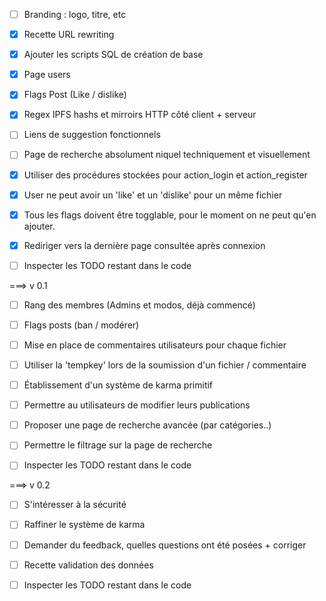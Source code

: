 * [ ] Branding : logo, titre, etc
* [x] Recette URL rewriting
* [x] Ajouter les scripts SQL de création de base
* [x] Page users
* [x] Flags Post (Like / dislike)
* [x] Regex IPFS hashs et mirroirs HTTP côté client + serveur
* [ ] Liens de suggestion fonctionnels
* [ ] Page de recherche absolument niquel techniquement et visuellement
* [x] Utiliser des procédures stockées pour action_login et action_register
* [x] User ne peut avoir un 'like' et un 'dislike' pour un même fichier
* [x] Tous les flags doivent être togglable, pour le moment on ne peut qu'en ajouter.
* [x] Rediriger vers la dernière page consultée après connexion

* [ ] Inspecter les TODO restant dans le code


===> v 0.1

* [ ] Rang des membres (Admins et modos, déjà commencé)
* [ ] Flags posts (ban / modérer)
* [ ] Mise en place de commentaires utilisateurs pour chaque fichier
* [ ] Utiliser la 'tempkey' lors de la soumission d'un fichier / commentaire
* [ ] Établissement d'un système de karma primitif
* [ ] Permettre au utilisateurs de modifier leurs publications
* [ ] Proposer une page de recherche avancée (par catégories..)
* [ ] Permettre le filtrage sur la page de recherche

* [ ] Inspecter les TODO restant dans le code


===> v 0.2

* [ ] S'intéresser à la sécurité
* [ ] Raffiner le système de karma
* [ ] Demander du feedback, quelles questions ont été posées + corriger
* [ ] Recette validation des données

* [ ] Inspecter les TODO restant dans le code